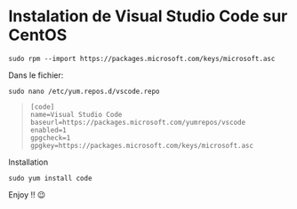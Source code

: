 # Instalation de Visual Studio Code sur CentOS

```
sudo rpm --import https://packages.microsoft.com/keys/microsoft.asc
```
Dans le fichier:
```
sudo nano /etc/yum.repos.d/vscode.repo
```
>```
>[code]
>name=Visual Studio Code
>baseurl=https://packages.microsoft.com/yumrepos/vscode
>enabled=1
>gpgcheck=1
>gpgkey=https://packages.microsoft.com/keys/microsoft.asc
>```
Installation
```
sudo yum install code
```

Enjoy !! 😉
